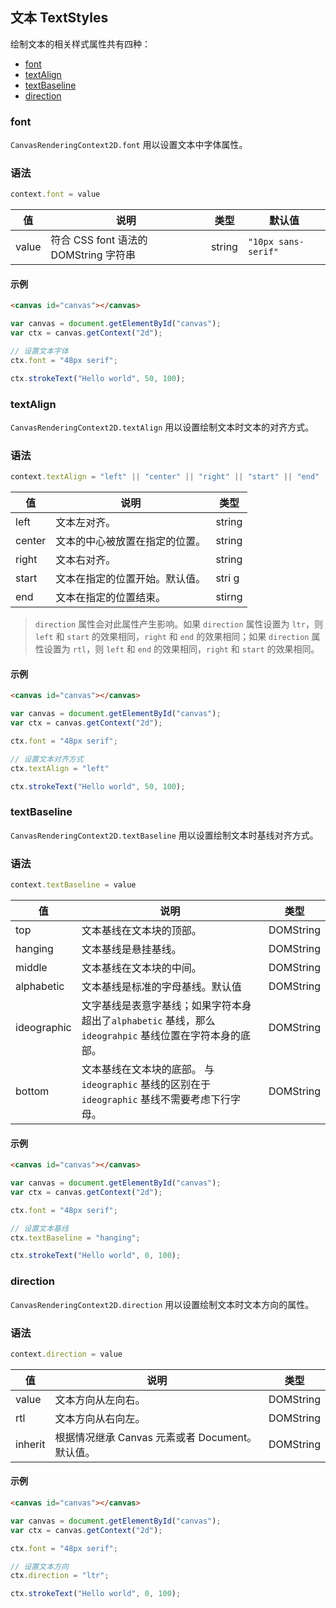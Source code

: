 ## 文本 TextStyles

绘制文本的相关样式属性共有四种：

- [font](#font)
- [textAlign](#textalign)
- [textBaseline](#textbaseline)
- [direction](#direction)

### font

`CanvasRenderingContext2D.font` 用以设置文本中字体属性。

### 语法

```js
context.font = value
```

| 值    | 说明                                  | 类型   | 默认值              |
| ----- | ------------------------------------- | ------ | ------------------- |
| value | 符合 CSS font 语法的 DOMString 字符串 | string | `"10px sans-serif"` |

#### 示例

```html
<canvas id="canvas"></canvas>
```

```js
var canvas = document.getElementById("canvas");
var ctx = canvas.getContext("2d");

// 设置文本字体
ctx.font = "48px serif";

ctx.strokeText("Hello world", 50, 100);
```

### textAlign

`CanvasRenderingContext2D.textAlign` 用以设置绘制文本时文本的对齐方式。

### 语法

```js
context.textAlign = "left" || "center" || "right" || "start" || "end"
```

| 值     | 说明                           | 类型   |
| ------ | ------------------------------ | ------ |
| left   | 文本左对齐。                   | string |
| center | 文本的中心被放置在指定的位置。 | string |
| right  | 文本右对齐。                   | string |
| start  | 文本在指定的位置开始。默认值。 | stri g |
| end    | 文本在指定的位置结束。         | stirng |

> `direction` 属性会对此属性产生影响。如果 `direction` 属性设置为 `ltr`，则 `left` 和 `start` 的效果相同，`right` 和 `end` 的效果相同；如果 `direction` 属性设置为 `rtl`，则 `left` 和 `end` 的效果相同，`right` 和 `start` 的效果相同。

#### 示例

```html
<canvas id="canvas"></canvas>
```

```js
var canvas = document.getElementById("canvas");
var ctx = canvas.getContext("2d");

ctx.font = "48px serif";

// 设置文本对齐方式
ctx.textAlign = "left"

ctx.strokeText("Hello world", 50, 100);
```
### textBaseline

`CanvasRenderingContext2D.textBaseline` 用以设置绘制文本时基线对齐方式。

### 语法

```js
context.textBaseline = value
```

| 值          | 说明                                                         | 类型      |
| ----------- | ------------------------------------------------------------ | --------- |
| top         | 文本基线在文本块的顶部。                                     | DOMString |
| hanging     | 文本基线是悬挂基线。                                         | DOMString |
| middle      | 文本基线在文本块的中间。                                     | DOMString |
| alphabetic  | 文本基线是标准的字母基线。默认值                             | DOMString |
| ideographic | 文字基线是表意字基线；如果字符本身超出了`alphabetic` 基线，那么 `ideograhpic` 基线位置在字符本身的底部。 | DOMString |
| bottom      | 文本基线在文本块的底部。 与  `ideographic` 基线的区别在于 `ideographic` 基线不需要考虑下行字母。 | DOMString |

#### 示例

```html
<canvas id="canvas"></canvas>
```

```js
var canvas = document.getElementById("canvas");
var ctx = canvas.getContext("2d");

ctx.font = "48px serif";

// 设置文本基线
ctx.textBaseline = "hanging";

ctx.strokeText("Hello world", 0, 100);
```
### direction

`CanvasRenderingContext2D.direction` 用以设置绘制文本时文本方向的属性。

### 语法

```js
context.direction = value
```

| 值      | 说明                                            | 类型      |
| ------- | ----------------------------------------------- | --------- |
| value   | 文本方向从左向右。                              | DOMString |
| rtl     | 文本方向从右向左。                              | DOMString |
| inherit | 根据情况继承 Canvas 元素或者 Document。默认值。 | DOMString |

#### 示例

```html
<canvas id="canvas"></canvas>
```

```js
var canvas = document.getElementById("canvas");
var ctx = canvas.getContext("2d");

ctx.font = "48px serif";

// 设置文本方向
ctx.direction = "ltr";

ctx.strokeText("Hello world", 0, 100);
```